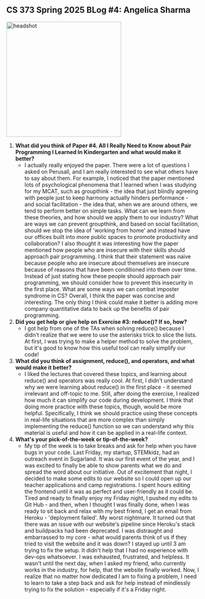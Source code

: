 ## CS 373 Spring 2025 BLog #4: Angelica Sharma
<img src="https://github.com/user-attachments/assets/5d65aa82-2f4e-458a-bd41-789a3e50e85c" alt="headshot" width="300" height="300">

1. **What did you think of Paper #4. All I Really Need to Know about Pair Programming I Learned In Kindergarten and what would make it better?**
   - I actually really enjoyed the paper. There were a lot of questions I asked on Perusall, and I am really interested to see what others have to say about them. For example, I noticed that the paper mentioned lots of psychological phenomena that I learned when I was studying for my MCAT, such as groupthink - the idea that just blindly agreeing with people just to keep harmony actually hinders performance - and social facilitation - the idea that, when we are around others, we tend to perform better on simple tasks. What can we learn from these theories, and how should we apply them to our industry? What are ways we can prevent groupthink, and based on social facilitation, should we stop the idea of 'working from home' and instead have our offices built into more public spaces to promote productivity and collaboration? I also thought it was interesting how the paper mentioned how people who are insecure with their skills should approach pair programming. I think that their statement was naive because people who are insecure about themselves are insecure because of reasons that have been conditioned into them over time. Instead of just stating how these people should approach pair programming, we should consider how to prevent this insecurity in the first place. What are some ways we can combat imposter syndrome in CS? Overall, I think the paper was concise and interesting. The only thing I think could make it better is adding more company quantitative data to back up the benefits of pair programming.  
2. **Did you get help or give help on Exercise #3: reduce()? If so, how?**
   - I got help from one of the TAs when solving reduce() because I didn't realize that we were to use the asterisks trick to slice the lists. At first, I was trying to make a helper method to solve the problem, but it's good to know how this useful tool can really simplify our code!
3. **What did you think of assignment, reduce(), and operators, and what would make it better?**
   - I liked the lectures that covered these topics, and learning about reduce() and operators was really cool. At first, I didn't understand why we were learning about reduce() in the first place - it seemed irrelevant and off-topic to me. Still, after doing the exercise, I realized how much it can simplify our code during development. I think that doing more practice with these topics, though, would be more helpful. Specifically, I think we should practice using these concepts in real-life situations that are more complex than simply implementing the reduce() function so we can understand why this material is useful and how it can be applied in a real-life context. 
4. **What's your pick-of-the-week or tip-of-the-week?**
   - My tip of the week is to take breaks and ask for help when you have bugs in your code. Last Friday, my startup, STEMkidz, had an outreach event in Sugarland. It was our first event of the year, and I was excited to finally be able to show parents what we do and spread the word about our initiative. Out of excitement that night, I decided to make some edits to our website so I could open up our teacher applications and camp registrations. I spent hours editing the frontend until it was as perfect and user-friendly as it could be. Tired and ready to finally enjoy my Friday night, I pushed my edits to Git Hub - and then, when I thought I was finally done, when I was ready to sit back and relax with my best friend, I get an email from Heroku - 'deployment failed'. My worst nightmare. It turned out that there was an issue with our website's pipeline since Heroku's stack and buildpacks had been deprecated. I was distraught and embarrassed to my core - what would parents think of us if they tried to visit the website and it was down? I stayed up until 3 am trying to fix the setup. It didn't help that I had no experience with dev-ops whatsoever. I was exhausted, frustrated, and helpless. It wasn't until the next day, when I asked my friend, who currently works in the industry, for help, that the website finally worked. Now, I realize that no matter how dedicated I am to fixing a problem, I need to learn to take a step back and ask for help instead of mindlessly trying to fix the solution - especially if it's a Friday night. 
